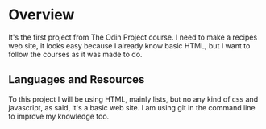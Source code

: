 # Overview

It's the first project from The Odin Project course. I need to make a recipes web site, it looks easy because I already know basic HTML, but I want to follow the courses as it was made to do.

## Languages and Resources

To this project I will be using HTML, mainly lists, but no any kind of css and javascript, as said, it's a basic web site. I am using git in the command line to improve my knowledge too.